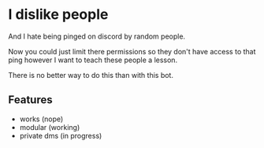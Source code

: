  # I dislike people

And I hate being pinged on discord by random people.

Now you could just limit there permissions so they don't have access to that ping however I want to teach these people a lesson.

There is no better way to do this than with this bot.

 ## Features

 * works (nope)
 * modular (working)
 * private dms (in progress)
